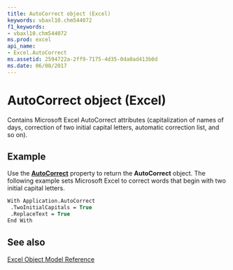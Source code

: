 ```yaml
---
title: AutoCorrect object (Excel)
keywords: vbaxl10.chm544072
f1_keywords:
- vbaxl10.chm544072
ms.prod: excel
api_name:
- Excel.AutoCorrect
ms.assetid: 2594722a-2ff9-7175-4d35-0da0ad413b0d
ms.date: 06/08/2017
---
```



# AutoCorrect object (Excel)

Contains Microsoft Excel AutoCorrect attributes (capitalization of names of days, correction of two initial capital letters, automatic correction list, and so on).


## Example

Use the  **[AutoCorrect](Excel.Application.AutoCorrect.md)** property to return the **AutoCorrect** object. The following example sets Microsoft Excel to correct words that begin with two initial capital letters.


```vb
With Application.AutoCorrect 
 .TwoInitialCapitals = True 
 .ReplaceText = True 
End With
```


## See also



[Excel Object Model Reference](overview/Excel/object-model.md)

